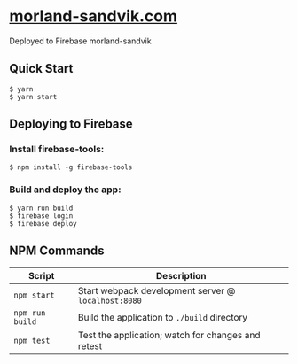 # [morland-sandvik.com](morland-sandvik.com)

Deployed to Firebase morland-sandvik

## Quick Start

```shell
$ yarn
$ yarn start
```

## Deploying to Firebase

### Install firebase-tools:

```shell
$ npm install -g firebase-tools
```

### Build and deploy the app:

```shell
$ yarn run build
$ firebase login
$ firebase deploy
```

## NPM Commands

| Script          | Description                                         |
| --------------- | --------------------------------------------------- |
| `npm start`     | Start webpack development server @ `localhost:8080` |
| `npm run build` | Build the application to `./build` directory        |
| `npm test`      | Test the application; watch for changes and retest  |

